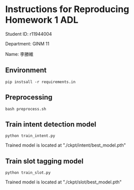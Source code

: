# Instructions for Reproducing Homework 1 ADL
Student ID: r11944004

Department: GINM 11

Name: 李勝維

## Environment
```shell
pip instsall -r requirements.in
```

## Preprocessing
```shell
bash preprocess.sh
```

## Train intent detection model
```shell
python train_intent.py
```
Trained model is located at "./ckpt/intent/best_model.pth"

## Train slot tagging model
```shell
python train_slot.py
```
Trained model is located at "./ckpt/slot/best_model.pth"
